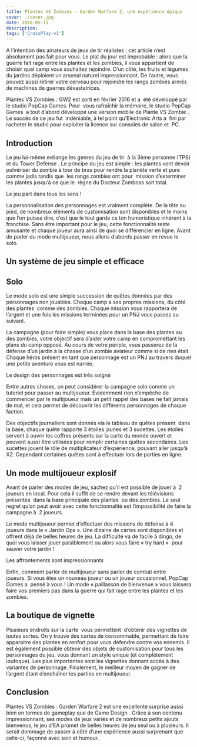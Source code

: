 ```yaml
---
title: Plantes VS Zombies - Garden Warfare 2, une expérience épique
cover: ./cover.jpg
date: 2018-05-11
description: 
tags: ['CrossPlay-v1']
---
```

A l’intention des amateurs de jeux de tir réalistes : cet article n’est absolument pas fait pour vous. Le plat du jour est improbable : alors que la guerre fait rage entre les plantes et les zombies, il vous appartient de choisir quel camp vous souhaitez rejoindre. D’un côté, les fruits et légumes du jardins déploient un arsenal naturel impressionnant. De l’autre, vous pouvez aussi retirer votre cerveau pour rejoindre les rangs zombies armés de machines de guerres dévastatrices.

Plantes VS Zombies : GW2 est sorti en février 2016 et a  été développé par le studio PopCap Games. Pour  vous rafraîchir la mémoire, le studio PopCap Games  a tout d’abord développé une version mobile de Plante VS Zombie . Le succès de ce jeu fut  indéniable, à tel point qu’Electronic Arts a  fini par racheter le studio pour exploiter la licence sur consoles de salon et  PC.

## Introduction
Le jeu lui-même mélange les genres du jeu de tir  à la 3ème personne (TPS) et du Tower Defense . Le principe du jeu est simple : les plantes vont devoir pulvériser du zombie à tour de bras pour rendre la planète verte et pure comme jadis tandis que  les rangs zombies ont pour  mission d’exterminer les plantes jusqu’à ce que le  règne du Docteur Zomboss soit total.

Le jeu part dans tous les sens !

La personnalisation des personnages est vraiment complète. De la tête au pied, de nombreux éléments de customisation sont disponibles et le moins que l’on puisse dire, c’est que le tout garde ce ton humoristique inhérent à la franchise. Sans être important pour le jeu, cette fonctionnalité reste amusante et chaque joueur aura ainsi de quoi se différencier en ligne. Avant de parler du mode multijoueur, nous allons d’abords passer en revue le solo.

## Un système de jeu simple et efficace
## Solo
Le mode solo est une simple succession de quêtes données par des personnages non jouables. Chaque camp a ses propres missions, du côté des plantes  comme des zombies. Chaque mission vous rapportera de l’argent et une fois les missions terminées pour un PNJ vous passez au suivant.

La campagne (pour faire simple) vous place dans la base des plantes ou des zombies, votre objectif sera d’aider votre camp en compromettant les plans du camp opposé. Au cours de votre périple, vous passerez de la défense d’un jardin à la chasse d’un zombie aviateur comme si de rien était. Chaque héros présent en tant que personnage est un PNJ au travers duquel une petite aventure vous est narrée.

Le design des personnages est très soigné

Entre autres choses, on peut considérer la campagne solo comme un tutoriel pour passer au multijoueur. Evidemment rien n’empêche de commencer par le multijoueur mais un petit rappel des bases ne fait jamais de mal, et cela permet de découvrir les différents personnages de chaque faction.

Des objectifs journaliers sont donnés via le tableau de quêtes présent  dans la base, chaque quête rapporte 3 étoiles jaunes et 3 sucettes. Les étoiles servent à ouvrir les coffres présents sur la carte du monde ouvert et peuvent aussi être utilisées pour remplir certaines quêtes secondaires. Les sucettes jouent le rôle de multiplicateur d’expérience, pouvant aller jusqu’à X2. Cependant certaines quêtes sont à effectuer lors de parties en ligne.

## Un mode multijoueur explosif
Avant de parler des modes de jeu, sachez qu’il est possible de jouer à  2 joueurs en local. Pour cela il suffit de se rendre devant les télévisions présentes  dans la base principale des plantes  ou des zombies. Le seul regret qu’on peut avoir avec cette fonctionnalité est l’impossibilité de faire la campagne à  2 joueurs.

Le mode multijoueur permet d’effectuer des missions de défense à 4 joueurs dans le « Jardin Ops ». Une dizaine de cartes sont disponibles et offrent déjà de belles heures de jeu. La difficulté va de facile à dingo, de quoi vous laisser jouer paisiblement ou alors vous faire « try hard »  pour sauver votre jardin !

Les affrontements sont impressionnants

Enfin, comment parler de multijoueur sans parler de combat entre joueurs. Si vous êtes un nouveau joueur ou un joueur occasionnel, PopCap Games a  pensé à vous ! Un mode « paillasson de bienvenue » vous laissera faire vos premiers pas dans la guerre qui fait rage entre les plantes et les zombies.

## La boutique de vignette
Plusieurs endroits sur la carte  vous permettent  d’obtenir des vignettes de toutes sortes. On y trouve des cartes de consommable, permettant de faire apparaitre des plantes en renfort pour vous défendre contre vos ennemis. Il est également possible obtenir des objets de customisation pour tous les personnages du jeu, vous donnant un style unique (et complétement loufoque). Les plus importantes sont les vignettes donnant accès à des variantes de personnage. Finalement, le meilleur moyen de gagner de l’argent étant d’enchaîner les parties en multijoueur.

## Conclusion
Plantes VS Zombies : Garden Warfare 2 est une excellente surprise aussi bien en termes de gameplay que de Game Design . Grâce à son contenu impressionnant, ses modes de jeux variés et de nombreux petits ajouts bienvenus, le jeu d’EA promet de belles heures de jeu seul ou à plusieurs. Il serait dommage de passer à côté d’une expérience aussi surprenant que celle-ci, façonné avec soin et humour.

